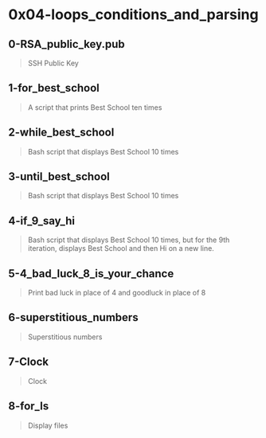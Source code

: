# 0x04-loops_conditions_and_parsing

## 0-RSA_public_key.pub
> SSH Public Key

## 1-for_best_school
> A script that prints Best School ten times

## 2-while_best_school
> Bash script that displays Best School 10 times

## 3-until_best_school
> Bash script that displays Best School 10 times

## 4-if_9_say_hi
> Bash script that displays Best School 10 times, but for the 9th iteration, displays Best School and then Hi on a new line.

## 5-4_bad_luck_8_is_your_chance
> Print bad luck in place of 4 and goodluck in place of 8

## 6-superstitious_numbers
> Superstitious numbers

## 7-Clock
> Clock

## 8-for_ls
> Display files
